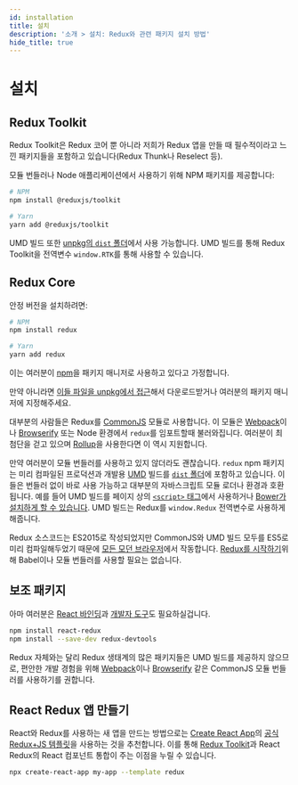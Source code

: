 ```yaml
---
id: installation
title: 설치
description: '소개 > 설치: Redux와 관련 패키지 설치 방법'
hide_title: true
---
```


# 설치

## Redux Toolkit

Redux Toolkit은 Redux 코어 뿐 아니라 저희가 Redux 앱을 만들 때 필수적이라고 느낀 패키지들을 포함하고 있습니다(Redux Thunk나 Reselect 등).

모듈 번들러나 Node 애플리케이션에서 사용하기 위해 NPM 패키지를 제공합니다:

```bash
# NPM
npm install @reduxjs/toolkit

# Yarn
yarn add @reduxjs/toolkit
```

UMD 빌드 또한 [unpkg의 `dist` 폴더](https://unpkg.com/@reduxjs/toolkit/dist/)에서 사용 가능합니다. UMD 빌드를 통해 Redux Toolkit을 전역변수 `window.RTK`를 통해 사용할 수 있습니다.

## Redux Core

안정 버전을 설치하려면:

```bash
# NPM
npm install redux

# Yarn
yarn add redux
```

이는 여러분이 [npm](https://www.npmjs.com/)을 패키지 매니저로 사용하고 있다고 가정합니다.

만약 아니라면 [이들 파일을 unpkg에서 접근](https://unpkg.com/redux/)해서 다운로드받거나 여러분의 패키지 매니저에 지정해주세요.

대부분의 사람들은 Redux를 [CommonJS](http://webpack.github.io/docs/commonjs.html) 모듈로 사용합니다. 이 모듈은 [Webpack](https://webpack.js.org/)이나 [Browserify](http://browserify.org/) 또는 Node 환경에서 `redux`를 임포트할때 불러와집니다. 여러분이 최첨단을 걷고 있으며 [Rollup](https://rollupjs.org)을 사용한다면 이 역시 지원합니다.

만약 여러분이 모듈 번들러를 사용하고 있지 않더라도 괜찮습니다. `redux` npm 패키지는 미리 컴파일된 프로덕션과 개발용 [UMD](https://github.com/umdjs/umd) 빌드를 [`dist` 폴더](https://unpkg.com/redux/dist/)에 포함하고 있습니다. 이들은 번들러 없이 바로 사용 가능하고 대부분의 자바스크립트 모듈 로더나 환경과 호환됩니다. 예를 들어 UMD 빌드를 페이지 상의 [`<script>` 태그](https://npmcdn.com/redux/dist/redux.js)에서 사용하거나 [Bower가 설치하게 할 수 있습니다](https://github.com/reactjs/redux/pull/1181#issuecomment-167361975). UMD 빌드는 Redux를 `window.Redux` 전역변수로 사용하게 해줍니다.

Redux 소스코드는 ES2015로 작성되었지만 CommonJS와 UMD 빌드 모두를 ES5로 미리 컴파일해두었기 때문에 [모든 모던 브라우저](http://caniuse.com/#feat=es5)에서 작동합니다. [Redux를 시작하기](https://github.com/reactjs/redux/blob/master/examples/counter-vanilla/index.html)위해 Babel이나 모듈 번들러를 사용할 필요는 없습니다.

## 보조 패키지

아마 여러분은 [React 바인딩](https://github.com/reduxjs/react-redux)과 [개발자 도구](https://github.com/reduxjs/redux-devtools)도 필요하실겁니다.

```bash
npm install react-redux
npm install --save-dev redux-devtools
```

Redux 자체와는 달리 Redux 생태계의 많은 패키지들은 UMD 빌드를 제공하지 않으므로, 편안한 개발 경험을 위해 [Webpack](https://webpack.js.org/)이나 [Browserify](http://browserify.org/) 같은 CommonJS 모듈 번들러를 사용하기를 권합니다.

## React Redux 앱 만들기

React와 Redux를 사용하는 새 앱을 만드는 방법으로는 [Create React App](https://github.com/facebook/create-react-app)의 [공식 Redux+JS 템플릿](https://github.com/reduxjs/cra-template-redux)을 사용하는 것을 추천합니다. 이를 통해 [Redux Toolkit](https://redux-toolkit.js.org/)과 React Redux의 React 컴포넌트 통합이 주는 이점을 누릴 수 있습니다.

```sh
npx create-react-app my-app --template redux
```
